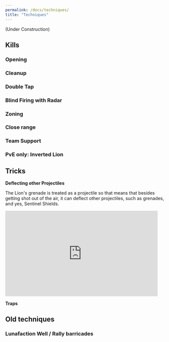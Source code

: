 ```yaml
---
permalink: /docs/techniques/
title: "Techniques"
---
```


(Under Construction)

## Kills

### Opening

### Cleanup

### Double Tap

### Blind Firing with Radar

### Zoning

### Close range

### Team Support

### PvE only: Inverted Lion

## Tricks

**Deflecting other Projectiles**

The Lion's grenade is treated as a projectile so that means that besides getting shot out of the air, it can deflect other projectiles, such as grenades, and yes, Sentinel Shields.

<iframe src="https://giphy.com/embed/hrA9F7LEVwyEEpHqDT" width="480" height="270" frameBorder="0" class="giphy-embed" allowFullScreen></iframe>

**Traps**


## Old techniques

###  Lunafaction Well / Rally  barricades
